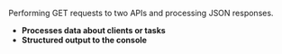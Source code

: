 Performing GET requests to two APIs and processing JSON responses.
- **Processes data about clients or tasks**
- **Structured output to the console**
